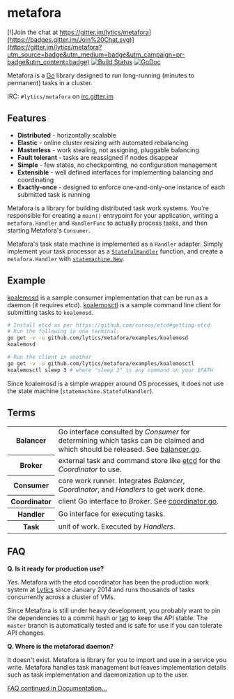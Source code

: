 metafora
========

[![Join the chat at https://gitter.im/lytics/metafora](https://badges.gitter.im/Join%20Chat.svg)](https://gitter.im/lytics/metafora?utm_source=badge&utm_medium=badge&utm_campaign=pr-badge&utm_content=badge)
[![Build Status](https://travis-ci.org/lytics/metafora.svg?branch=master)](https://travis-ci.org/lytics/metafora)
[![GoDoc](https://godoc.org/github.com/lytics/metafora?status.svg)](https://godoc.org/github.com/lytics/metafora)

Metafora is a [Go](https://golang.org) library designed to run long-running
(minutes to permanent) tasks in a cluster.

IRC: `#lytics/metafora` on [irc.gitter.im](https://irc.gitter.im)

Features
--------

* **Distributed** - horizontally scalable
* **Elastic** - online cluster resizing with automated rebalancing
* **Masterless** - work stealing, not assigning, pluggable balancing
* **Fault tolerant** - tasks are reassigned if nodes disappear
* **Simple** - few states, no checkpointing, no configuration management
* **Extensible** - well defined interfaces for implementing balancing and
  coordinating
* **Exactly-once** - designed to enforce one-and-only-one instance of each
  submitted task is running

Metafora is a library for building distributed task work systems. You're
responsible for creating a `main()` entrypoint for your application, writing a
`metafora.Handler` and `HandlerFunc` to actually process tasks, and then
starting Metafora's `Consumer`.

Metafora's task state machine is implemented as a `Handler` adapter. Simply
implement your task processor as a
[`StatefulHandler`](https://godoc.org/github.com/lytics/metafora/statemachine#StatefulHandler)
function, and create a `metafora.Handler` with
[`statemachine.New`](https://godoc.org/github.com/lytics/metafora/statemachine#New).

Example
-------

[koalemosd](https://github.com/lytics/metafora/blob/master/examples/koalemosd/main.go)
is a sample consumer implementation that can be run as a daemon
(it requires etcd).
[koalemosctl](https://github.com/lytics/metafora/blob/master/examples/koalemosctl/main.go)
is a sample command line client for submitting tasks to `koalemosd`.

```sh
# Install etcd as per https://github.com/coreos/etcd#getting-etcd
# Run the following in one terminal:
go get -v -u github.com/lytics/metafora/examples/koalemosd
koalemosd

# Run the client in another
go get -v -u github.com/lytics/metafora/examples/koalemosctl
koalemosctl sleep 3 # where "sleep 3" is any command on your $PATH
```

Since koalemosd is a simple wrapper around OS processes, it does not use the
state machine (`statemachine.StatefulHandler`).

Terms
-----

<table>
<tr>
<th>Balancer</th><td>Go interface consulted by <i>Consumer</i> for determining
which tasks can be claimed and which should be released. See <a
href="balancer.go">balancer.go</a>.</td>
</tr>
<tr>
<th>Broker</th><td>external task and command store like
<a href="https://github.com/coreos/etcd">etcd</a> for the <i>Coordinator</i> to
use.</td>
</tr>
<th>Consumer</th><td>core work runner. Integrates <i>Balancer</i>,
<i>Coordinator</i>, and <i>Handlers</i> to get work done.</td>
</tr>
<tr>
<th>Coordinator</th><td>client Go interface to <i>Broker</i>. See
<a href="coordinator.go">coordinator.go</a>.</td>
</tr>
<tr>
<th>Handler</th><td>Go interface for executing tasks.</td>
</tr>
<tr>
<th>Task</th><td>unit of work. Executed by <i>Handlers</i>.</td>
</tr>
</table>

FAQ
---

**Q. Is it ready for production use?**

*Yes.* Metafora with the etcd coordinator has been the production work system at
[Lytics](http://lytics.io) since January 2014 and runs thousands of tasks
concurrently across a cluster of VMs.

Since Metafora is still under heavy development, you probably want to pin the
dependencies to a commit hash or
[tag](https://github.com/lytics/metafora/releases) to keep the API stable. The
`master` branch is automatically tested and is safe for use if you can tolerate
API changes.

**Q. Where is the metaforad daemon?**

It doesn't exist. Metafora is library for you to import and use in a service
you write. Metafora handles task management but leaves implementation details
such as task implementation and daemonization up to the user.

[FAQ continued in Documentation...](Documentation/faq.md)
